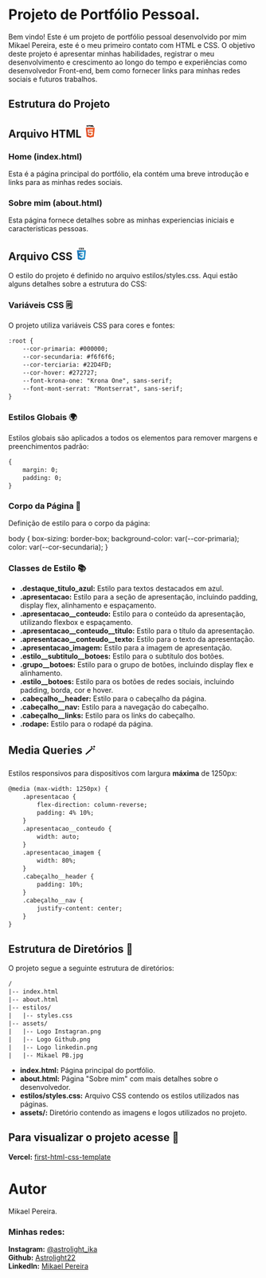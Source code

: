 # Projeto de Portfólio Pessoal.

Bem vindo! Este é um projeto de portfólio pessoal desenvolvido por mim Mikael Pereira, este é o meu primeiro contato com HTML e CSS. O objetivo deste projeto é apresentar minhas habilidades, registrar o meu desenvolvimento e crescimento ao longo do tempo e experiências como desenvolvedor Front-end, bem como fornecer links para minhas redes sociais e futuros trabalhos.

## Estrutura do Projeto

## Arquivo HTML <code><img height="25" src="https://raw.githubusercontent.com/github/explore/80688e429a7d4ef2fca1e82350fe8e3517d3494d/topics/html/html.png" alt="HTML5"/></code>

### Home (index.html) 
Esta é a página principal do portfólio, ela contém uma breve introdução e links para as minhas redes sociais.

### Sobre mim (about.html)
Esta página fornece detalhes sobre as minhas experiencias iniciais e caracteristicas pessoas.

## Arquivo CSS <code><img height="25" src="https://raw.githubusercontent.com/github/explore/80688e429a7d4ef2fca1e82350fe8e3517d3494d/topics/css/css.png" alt="CSS"/></code>
O estilo do projeto é definido no arquivo estilos/styles.css. Aqui estão alguns detalhes sobre a estrutura do CSS:

### Variáveis CSS 🗒️
O projeto utiliza variáveis CSS para cores e fontes:

    :root {
        --cor-primaria: #000000;
        --cor-secundaria: #f6f6f6;
        --cor-terciaria: #22D4FD;
        --cor-hover: #272727;
        --font-krona-one: "Krona One", sans-serif;
        --font-mont-serrat: "Montserrat", sans-serif;
    }

### Estilos Globais 🌍
Estilos globais são aplicados a todos os elementos para remover margens e preenchimentos padrão:

    {
        margin: 0;
        padding: 0;
    }

### Corpo da Página 📃
Definição de estilo para o corpo da página:

body {
    box-sizing: border-box;
    background-color: var(--cor-primaria);
    color: var(--cor-secundaria);
}

### Classes de Estilo 📚
- **.destaque_titulo_azul:** Estilo para textos destacados em azul.
- **.apresentacao:** Estilo para a seção de apresentação, incluindo padding, display flex, alinhamento e espaçamento.
- **.apresentacao__conteudo:** Estilo para o conteúdo da apresentação, utilizando flexbox e espaçamento.
- **.apresentacao__conteudo__titulo:** Estilo para o título da apresentação.
- **.apresentacao__conteudo__texto:** Estilo para o texto da apresentação.
- **.apresentacao_imagem:** Estilo para a imagem de apresentação.
- **.estilo__subtitulo__botoes:** Estilo para o subtítulo dos botões.
- **.grupo__botoes:** Estilo para o grupo de botões, incluindo display flex e alinhamento.
- **.estilo__botoes:** Estilo para os botões de redes sociais, incluindo padding, borda, cor e hover.
- **.cabeçalho__header:** Estilo para o cabeçalho da página.
- **.cabeçalho__nav:** Estilo para a navegação do cabeçalho.
- **.cabeçalho__links:** Estilo para os links do cabeçalho.
- **.rodape:** Estilo para o rodapé da página.

## Media Queries 🪄
Estilos responsivos para dispositivos com largura **máxima** de 1250px:

    @media (max-width: 1250px) {
        .apresentacao {
            flex-direction: column-reverse;
            padding: 4% 10%;
        }
        .apresentacao__conteudo {
            width: auto;
        }
        .apresentacao_imagem {
            width: 80%;
        }
        .cabeçalho__header {
            padding: 10%;
        }
        .cabeçalho__nav {
            justify-content: center;
        }
    }

## Estrutura de Diretórios 📂
O projeto segue a seguinte estrutura de diretórios:

    /
    |-- index.html
    |-- about.html
    |-- estilos/
    |   |-- styles.css
    |-- assets/
    |   |-- Logo Instagran.png
    |   |-- Logo Github.png
    |   |-- Logo linkedin.png
    |   |-- Mikael PB.jpg

- **index.html:** Página principal do portfólio.
- **about.html:** Página "Sobre mim" com mais detalhes sobre o desenvolvedor.
- **estilos/styles.css:** Arquivo CSS contendo os estilos utilizados nas páginas.
- **assets/:** Diretório contendo as imagens e logos utilizados no projeto.

## Para visualizar o projeto acesse 🔗
**Vercel:** [first-html-css-template](https://first-html-css-template.vercel.app)

# Autor
Mikael Pereira.

### Minhas redes:
**Instagram:** [@astrolight_ika](https://www.instagram.com/astrolight_ika/) <br>
**Github:** [Astrolight22](https://github.com/Astrolight22) <br>
**LinkedIn:** [Mikael Pereira](https://github.com/Astrolight22)